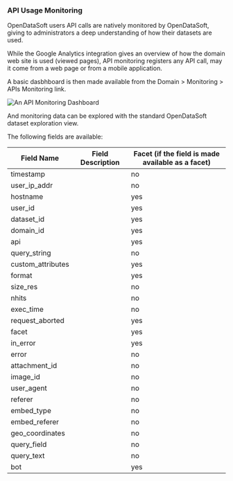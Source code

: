 ### API Usage Monitoring

OpenDataSoft users API calls are natively monitored by OpenDataSoft, giving to administrators a deep understanding of how their datasets are used.

While the Google Analytics integration gives an overview of how the domain web site is used (viewed pages), API monitoring registers any API call, may it come from a web page or from a mobile application. 

A basic dasbhboard is then made available from the Domain > Monitoring > APIs Monitoring link.

![An API Monitoring Dashboard](twittercard.png)

And monitoring data can be explored with the standard OpenDataSoft dataset exploration view.

The following fields are available:

Field Name | Field Description | Facet (if the field is made available as a facet)
---------- | ----------------- | -------------------------------------------------
timestamp |  | no
user_ip_addr |  | no
hostname |  | yes
user_id |   | yes
dataset_id |  | yes
domain_id |  | yes
api |  | yes
query_string |  | no
custom_attributes |  | yes
format |  | yes
size_res |  | no
nhits |  | no
exec_time |  | no
request_aborted |  | yes
facet |   | yes
in_error |  | yes
error |  | no
attachment_id |  | no
image_id |  | no
user_agent |  | no
referer |  | no
embed_type |  | no
embed_referer |  | no
geo_coordinates |  | no
query_field |  | no
query_text |  | no
bot |  | yes
